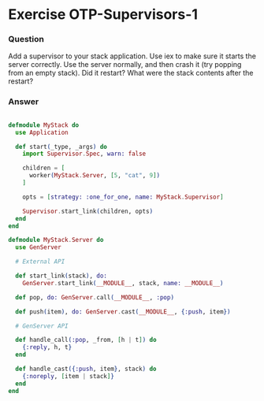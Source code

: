 Exercise OTP-Supervisors-1
==========================

### Question

Add a supervisor to your stack application. Use iex to make sure it starts the server correctly. Use the server normally, and then crash it (try popping from an empty stack). Did it restart? What were the stack contents after the restart?


### Answer

``` elixir

defmodule MyStack do
  use Application

  def start(_type, _args) do
    import Supervisor.Spec, warn: false

    children = [
      worker(MyStack.Server, [5, "cat", 9])
    ]

    opts = [strategy: :one_for_one, name: MyStack.Supervisor]

    Supervisor.start_link(children, opts)
  end
end

defmodule MyStack.Server do
  use GenServer

  # External API

  def start_link(stack), do:
    GenServer.start_link(__MODULE__, stack, name: __MODULE__)

  def pop, do: GenServer.call(__MODULE__, :pop)

  def push(item), do: GenServer.cast(__MODULE__, {:push, item})

  # GenServer API

  def handle_call(:pop, _from, [h | t]) do
    {:reply, h, t}
  end

  def handle_cast({:push, item}, stack) do
    {:noreply, [item | stack]}
  end
end

```
